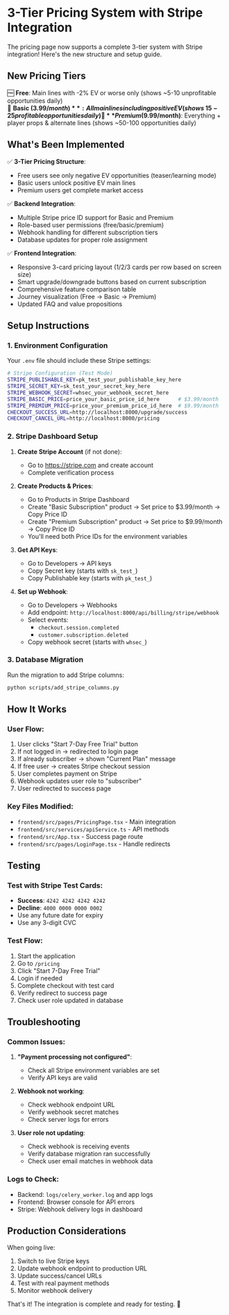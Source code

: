 # 3-Tier Pricing System with Stripe Integration

The pricing page now supports a complete 3-tier system with Stripe integration! Here's the new structure and setup guide.

## New Pricing Tiers

🆓 **Free**: Main lines with -2% EV or worse only (shows ~5-10 unprofitable opportunities daily)  
💙 **Basic ($3.99/month)**: All main lines including positive EV (shows ~15-25 profitable opportunities daily)  
👑 **Premium ($9.99/month)**: Everything + player props & alternate lines (shows ~50-100 opportunities daily)

## What's Been Implemented

✅ **3-Tier Pricing Structure**:
- Free users see only negative EV opportunities (teaser/learning mode)
- Basic users unlock positive EV main lines
- Premium users get complete market access

✅ **Backend Integration**:
- Multiple Stripe price ID support for Basic and Premium
- Role-based user permissions (free/basic/premium)
- Webhook handling for different subscription tiers
- Database updates for proper role assignment

✅ **Frontend Integration**:
- Responsive 3-card pricing layout (1/2/3 cards per row based on screen size)
- Smart upgrade/downgrade buttons based on current subscription
- Comprehensive feature comparison table
- Journey visualization (Free → Basic → Premium)
- Updated FAQ and value propositions

## Setup Instructions

### 1. Environment Configuration

Your `.env` file should include these Stripe settings:

```bash
# Stripe Configuration (Test Mode)
STRIPE_PUBLISHABLE_KEY=pk_test_your_publishable_key_here
STRIPE_SECRET_KEY=sk_test_your_secret_key_here
STRIPE_WEBHOOK_SECRET=whsec_your_webhook_secret_here
STRIPE_BASIC_PRICE=price_your_basic_price_id_here      # $3.99/month
STRIPE_PREMIUM_PRICE=price_your_premium_price_id_here  # $9.99/month
CHECKOUT_SUCCESS_URL=http://localhost:8000/upgrade/success
CHECKOUT_CANCEL_URL=http://localhost:8000/pricing
```

### 2. Stripe Dashboard Setup

1. **Create Stripe Account** (if not done):
   - Go to https://stripe.com and create account
   - Complete verification process

2. **Create Products & Prices**:
   - Go to Products in Stripe Dashboard
   - Create "Basic Subscription" product → Set price to $3.99/month → Copy Price ID
   - Create "Premium Subscription" product → Set price to $9.99/month → Copy Price ID
   - You'll need both Price IDs for the environment variables

3. **Get API Keys**:
   - Go to Developers → API keys
   - Copy Secret key (starts with `sk_test_`)
   - Copy Publishable key (starts with `pk_test_`)

4. **Set up Webhook**:
   - Go to Developers → Webhooks
   - Add endpoint: `http://localhost:8000/api/billing/stripe/webhook`
   - Select events: 
     - `checkout.session.completed`
     - `customer.subscription.deleted`
   - Copy webhook secret (starts with `whsec_`)

### 3. Database Migration

Run the migration to add Stripe columns:

```bash
python scripts/add_stripe_columns.py
```

## How It Works

### User Flow:
1. User clicks "Start 7-Day Free Trial" button
2. If not logged in → redirected to login page
3. If already subscriber → shown "Current Plan" message
4. If free user → creates Stripe checkout session
5. User completes payment on Stripe
6. Webhook updates user role to "subscriber"
7. User redirected to success page

### Key Files Modified:
- `frontend/src/pages/PricingPage.tsx` - Main integration
- `frontend/src/services/apiService.ts` - API methods
- `frontend/src/App.tsx` - Success page route
- `frontend/src/pages/LoginPage.tsx` - Handle redirects

## Testing

### Test with Stripe Test Cards:
- **Success**: `4242 4242 4242 4242`
- **Decline**: `4000 0000 0000 0002`
- Use any future date for expiry
- Use any 3-digit CVC

### Test Flow:
1. Start the application
2. Go to `/pricing`
3. Click "Start 7-Day Free Trial"
4. Login if needed
5. Complete checkout with test card
6. Verify redirect to success page
7. Check user role updated in database

## Troubleshooting

### Common Issues:

1. **"Payment processing not configured"**:
   - Check all Stripe environment variables are set
   - Verify API keys are valid

2. **Webhook not working**:
   - Check webhook endpoint URL
   - Verify webhook secret matches
   - Check server logs for errors

3. **User role not updating**:
   - Check webhook is receiving events
   - Verify database migration ran successfully
   - Check user email matches in webhook data

### Logs to Check:
- Backend: `logs/celery_worker.log` and app logs
- Frontend: Browser console for API errors
- Stripe: Webhook delivery logs in dashboard

## Production Considerations

When going live:
1. Switch to live Stripe keys
2. Update webhook endpoint to production URL
3. Update success/cancel URLs
4. Test with real payment methods
5. Monitor webhook delivery

That's it! The integration is complete and ready for testing. 🎉 